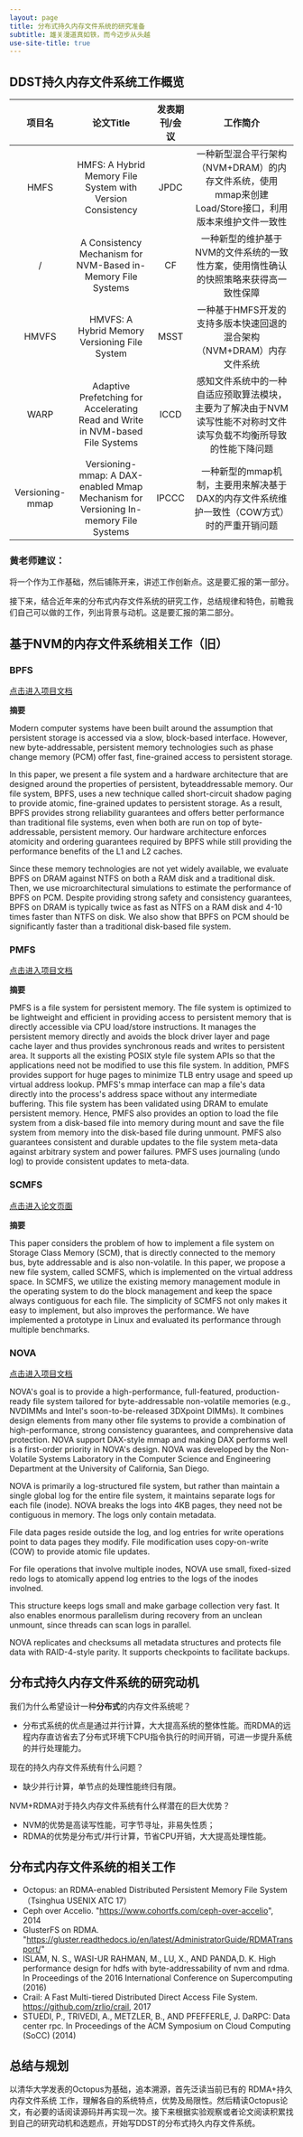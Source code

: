 ```yaml
---
layout: page
title: 分布式持久内存文件系统的研究准备
subtitle: 雄关漫道真如铁，而今迈步从头越
use-site-title: true
---
```


## DDST持久内存文件系统工作概览

|项目名|论文Title|发表期刊/会议|工作简介|
|:-:|:-:|:-:|:-:|
|HMFS|HMFS: A Hybrid Memory File System with Version Consistency|JPDC|一种新型混合平行架构（NVM+DRAM）的内存文件系统，使用mmap来创建Load/Store接口，利用版本来维护文件一致性|
|/|A Consistency Mechanism for NVM-Based in-Memory File Systems|CF|一种新型的维护基于NVM的文件系统的一致性方案，使用惰性确认的快照策略来获得高一致性保障|
|HMVFS|HMVFS: A Hybrid Memory Versioning File System|MSST|一种基于HMFS开发的支持多版本快速回退的混合架构（NVM+DRAM）内存文件系统|
|WARP|Adaptive Prefetching for Accelerating Read and Write in NVM-based File Systems|ICCD|感知文件系统中的一种自适应预取算法模块，主要为了解决由于NVM读写性能不对称时文件读写负载不均衡所导致的性能下降问题|
|Versioning-mmap|Versioning-mmap: A DAX-enabled Mmap Mechanism for Versioning In-memory File Systems|IPCCC|一种新型的mmap机制，主要用来解决基于DAX的内存文件系统维护一致性（COW方式）时的严重开销问题|

### 黄老师建议：

将一个作为工作基础，然后铺陈开来，讲述工作创新点。这是要汇报的第一部分。

接下来，结合近年来的分布式内存文件系统的研究工作，总结规律和特色，前瞻我们自己可以做的工作，列出背景与动机。这是要汇报的第二部分。


## 基于NVM的内存文件系统相关工作（旧）

### BPFS

[点击进入项目文档](https://github.com/xpsair/bpfs)

**摘要**

Modern computer systems have been built around the assumption that persistent storage is accessed via a slow, block-based interface. However, new byte-addressable, persistent memory technologies such as phase change memory (PCM) offer fast, fine-grained access to persistent storage.

In this paper, we present a file system and a hardware architecture that are designed around the properties of persistent, byteaddressable memory. Our file system, BPFS, uses a new technique called short-circuit shadow paging to provide atomic, fine-grained updates to persistent storage. As a result, BPFS provides strong reliability guarantees and offers better performance than traditional file systems, even when both are run on top of byte-addressable, persistent memory. Our hardware architecture enforces atomicity and ordering guarantees required by BPFS while still providing the performance benefits of the L1 and L2 caches.

Since these memory technologies are not yet widely available, we evaluate BPFS on DRAM against NTFS on both a RAM disk and a traditional disk. Then, we use microarchitectural simulations to estimate the performance of BPFS on PCM. Despite providing strong safety and consistency guarantees, BPFS on DRAM is typically twice as fast as NTFS on a RAM disk and 4-10 times faster than NTFS on disk. We also show that BPFS on PCM should be significantly faster than a traditional disk-based file system.


### PMFS

[点击进入项目文档](https://github.com/linux-pmfs/pmfs)

**摘要**

PMFS is a file system for persistent memory. The file system is optimized to be lightweight and efficient in providing access to persistent memory that is directly accessible via CPU load/store instructions. It manages the persistent memory directly and avoids the block driver layer and page cache layer and thus provides synchronous reads and writes to persistent area. It supports all the existing POSIX style file system APIs so that the applications need not be modified to use this file system. In addition, PMFS provides support for huge pages to minimize TLB entry usage and speed up virtual address lookup. PMFS's mmap interface can map a file's data directly into the process's address space without any intermediate buffering. This file system has been validated using DRAM to emulate persistent memory. Hence, PMFS also provides an option to load the file system from a disk-based file into memory during mount and save the file system from memory into the disk-based file during unmount. PMFS also guarantees consistent and durable updates to the file system meta-data against arbitrary system and power failures. PMFS uses journaling (undo log) to provide consistent updates to meta-data.


### SCMFS

[点击进入论文页面](https://dl.acm.org/citation.cfm?id=2063436)

**摘要**

This paper considers the problem of how to implement a file system on Storage Class Memory (SCM), that is directly connected to the memory bus, byte addressable and is also non-volatile. In this paper, we propose a new file system, called SCMFS, which is implemented on the virtual address space. In SCMFS, we utilize the existing memory management module in the operating system to do the block management and keep the space always contiguous for each file. The simplicity of SCMFS not only makes it easy to implement, but also improves the performance. We have implemented a prototype in Linux and evaluated its performance through multiple benchmarks.



### NOVA

[点击进入项目文档](https://github.com/NVSL/linux-nova)

NOVA's goal is to provide a high-performance, full-featured, production-ready file system tailored for byte-addressable non-volatile memories (e.g., NVDIMMs and Intel's soon-to-be-released 3DXpoint DIMMs). It combines design elements from many other file systems to provide a combination of high-performance, strong consistency guarantees, and comprehensive data protection. NOVA support DAX-style mmap and making DAX performs well is a first-order priority in NOVA's design. NOVA was developed by the Non-Volatile Systems Laboratory in the Computer Science and Engineering Department at the University of California, San Diego.

NOVA is primarily a log-structured file system, but rather than maintain a single global log for the entire file system, it maintains separate logs for each file (inode). NOVA breaks the logs into 4KB pages, they need not be contiguous in memory. The logs only contain metadata.

File data pages reside outside the log, and log entries for write operations point to data pages they modify. File modification uses copy-on-write (COW) to provide atomic file updates.

For file operations that involve multiple inodes, NOVA use small, fixed-sized redo logs to atomically append log entries to the logs of the inodes involned.

This structure keeps logs small and make garbage collection very fast. It also enables enormous parallelism during recovery from an unclean unmount, since threads can scan logs in parallel.

NOVA replicates and checksums all metadata structures and protects file data with RAID-4-style parity. It supports checkpoints to facilitate backups.


## 分布式持久内存文件系统的研究动机

我们为什么希望设计一种**分布式**的内存文件系统呢？

- 分布式系统的优点是通过并行计算，大大提高系统的整体性能。而RDMA的远程内存直访省去了分布式环境下CPU指令执行的时间开销，可进一步提升系统的并行处理能力。

现在的持久内存文件系统有什么问题？

- 缺少并行计算，单节点的处理性能终归有限。

NVM+RDMA对于持久内存文件系统有什么样潜在的巨大优势？

- NVM的优势是高读写性能，可字节寻址，非易失性质；
- RDMA的优势是分布式/并行计算，节省CPU开销，大大提高处理性能。


## 分布式内存文件系统的相关工作

- Octopus: an RDMA-enabled Distributed Persistent Memory File System （Tsinghua USENIX ATC 17）
- Ceph over Accelio. "https://www.cohortfs.com/ceph-over-accelio", 2014
- GlusterFS on RDMA. "https://gluster.readthedocs.io/en/latest/AdministratorGuide/RDMATransport/"
- ISLAM, N. S., WASI-UR RAHMAN, M., LU, X., AND PANDA,D. K. High performance design for hdfs with byte-addressability
of nvm and rdma. In Proceedings of the 2016 International Conference on Supercomputing (2016)
- Crail: A Fast Multi-tiered Distributed Direct Access File System. https://github.com/zrlio/crail, 2017
- STUEDI, P., TRIVEDI, A., METZLER, B., AND PFEFFERLE, J. DaRPC: Data center rpc. In Proceedings of the ACM Symposium
on Cloud Computing (SoCC) (2014)



## 总结与规划

以清华大学发表的Octopus为基础，追本溯源，首先泛读当前已有的 RDMA+持久内存文件系统 工作，理解各自的系统特点，优势及局限性。然后精读Octopus论文，有必要的话阅读源码并再实现一次。接下来根据实验观察或者论文阅读积累找到自己的研究动机和选题点，开始写DDST的分布式持久内存文件系统。



<!-- UY BEGIN -->
<div id="uyan_frame"></div>
<script type="text/javascript" src="http://v2.uyan.cc/code/uyan.js"></script>
<!-- UY END -->
